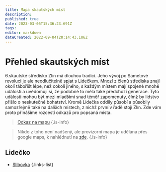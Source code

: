 ```yaml
---
title: Mapa skautských míst
description: 
published: true
date: 2023-03-05T15:36:23.691Z
tags: 
editor: markdown
dateCreated: 2022-09-04T20:14:43.106Z
---
```


# Přehled skautských míst

6.skautské středisko Zlín má dlouhou tradici. Jeho vývoj po Sametové revoluci je ale neodlučitelně spjat s Lidečkem. Mnozí z členů střediska znají okolí tábořišt lépe, než cokoli jiného, s každým místem mají spojené mnohé události a uvědomují si, že podobně to měla také předchozí generace. Tyto události mohou být mezi mladšími snad téměř zapomenuty, čímž by lidstvo přišlo o neskutečné bohatství. Kromě Lidečka oddíly působí a působily samozřejmě také na dalších místech, z nichž první v řadě stojí Zlín. 
Zde vám proto přinášíme rozcestí odkazů pro popsaná místa.


> <a href="https://kronikomapy.pernicka.cz">Odkaz na mapu</a>
{.is-info}


> Nikdo z toho není nadšený, ale provizorní mapa je udělána přes google maps, k nahlédnutí na <a href="https://www.google.com/maps/d/u/1/edit?mid=1DrNsJGCwZqQTeCUohSjGi6ti8nczVEY&usp=sharing">zde</a>.
{.is-info}


## Lidečko
- [Slibovka](slibovka)
{.links-list}